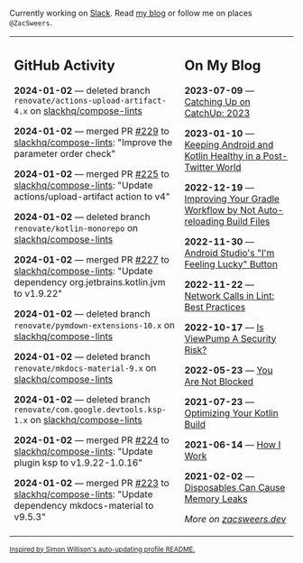 Currently working on [Slack](https://slack.com/). Read [my blog](https://zacsweers.dev/) or follow me on places `@ZacSweers`.

<table><tr><td valign="top" width="60%">

## GitHub Activity
<!-- githubActivity starts -->
**2024-01-02** — deleted branch `renovate/actions-upload-artifact-4.x` on [slackhq/compose-lints](https://github.com/slackhq/compose-lints)

**2024-01-02** — merged PR [#229](https://github.com/slackhq/compose-lints/pull/229) to [slackhq/compose-lints](https://github.com/slackhq/compose-lints): "Improve the parameter order check"

**2024-01-02** — merged PR [#225](https://github.com/slackhq/compose-lints/pull/225) to [slackhq/compose-lints](https://github.com/slackhq/compose-lints): "Update actions/upload-artifact action to v4"

**2024-01-02** — deleted branch `renovate/kotlin-monorepo` on [slackhq/compose-lints](https://github.com/slackhq/compose-lints)

**2024-01-02** — merged PR [#227](https://github.com/slackhq/compose-lints/pull/227) to [slackhq/compose-lints](https://github.com/slackhq/compose-lints): "Update dependency org.jetbrains.kotlin.jvm to v1.9.22"

**2024-01-02** — deleted branch `renovate/pymdown-extensions-10.x` on [slackhq/compose-lints](https://github.com/slackhq/compose-lints)

**2024-01-02** — deleted branch `renovate/mkdocs-material-9.x` on [slackhq/compose-lints](https://github.com/slackhq/compose-lints)

**2024-01-02** — deleted branch `renovate/com.google.devtools.ksp-1.x` on [slackhq/compose-lints](https://github.com/slackhq/compose-lints)

**2024-01-02** — merged PR [#224](https://github.com/slackhq/compose-lints/pull/224) to [slackhq/compose-lints](https://github.com/slackhq/compose-lints): "Update plugin ksp to v1.9.22-1.0.16"

**2024-01-02** — merged PR [#223](https://github.com/slackhq/compose-lints/pull/223) to [slackhq/compose-lints](https://github.com/slackhq/compose-lints): "Update dependency mkdocs-material to v9.5.3"
<!-- githubActivity ends -->
</td><td valign="top" width="40%">

## On My Blog
<!-- blog starts -->
**2023-07-09** — [Catching Up on CatchUp: 2023](https://www.zacsweers.dev/catching-up-on-catchup-2023/)

**2023-01-10** — [Keeping Android and Kotlin Healthy in a Post-Twitter World](https://www.zacsweers.dev/keeping-android-healthy/)

**2022-12-19** — [Improving Your Gradle Workflow by Not Auto-reloading Build Files](https://www.zacsweers.dev/improving-your-workflow-by-not-auto-reloading-build-files/)

**2022-11-30** — [Android Studio's "I'm Feeling Lucky" Button](https://www.zacsweers.dev/android-studios-im-feeling-lucky-button/)

**2022-11-22** — [Network Calls in Lint: Best Practices](https://www.zacsweers.dev/network-calls-in-lint-best-practices/)

**2022-10-17** — [Is ViewPump A Security Risk?](https://www.zacsweers.dev/is-viewpump-a-security-risk/)

**2022-05-23** — [You Are Not Blocked](https://www.zacsweers.dev/you-are-not-blocked/)

**2021-07-23** — [Optimizing Your Kotlin Build](https://www.zacsweers.dev/optimizing-your-kotlin-build/)

**2021-06-14** — [How I Work](https://www.zacsweers.dev/how-i-work/)

**2021-02-02** — [Disposables Can Cause Memory Leaks](https://www.zacsweers.dev/disposables-can-cause-memory-leaks/)
<!-- blog ends -->
_More on [zacsweers.dev](https://zacsweers.dev/)_
</td></tr></table>

<sub><a href="https://simonwillison.net/2020/Jul/10/self-updating-profile-readme/">Inspired by Simon Willison's auto-updating profile README.</a></sub>